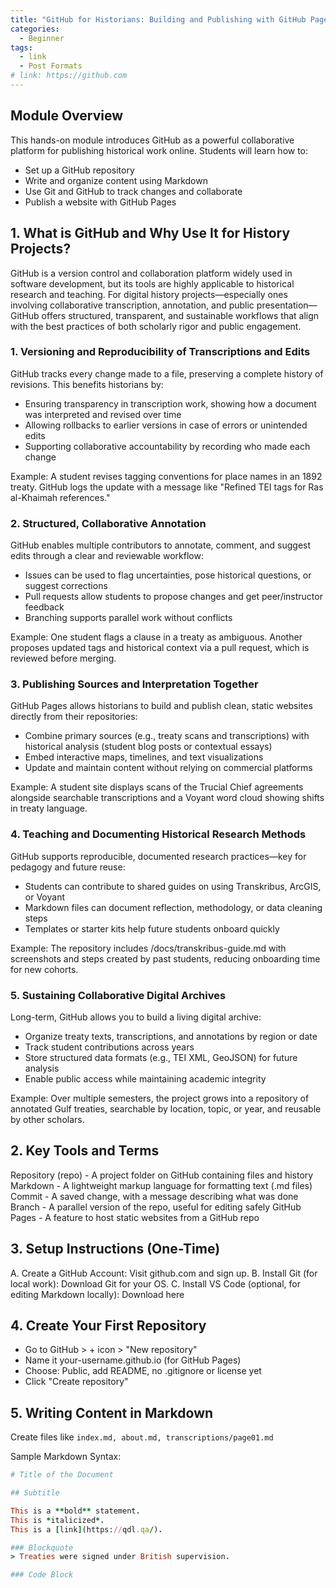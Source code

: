```yaml
---
title: "GitHub for Historians: Building and Publishing with GitHub Pages"
categories:
  - Beginner
tags:
  - link
  - Post Formats
# link: https://github.com
---
```


## Module Overview

This hands-on module introduces GitHub as a powerful collaborative platform for publishing historical work online. Students will learn how to:
* Set up a GitHub repository
* Write and organize content using Markdown
* Use Git and GitHub to track changes and collaborate
* Publish a website with GitHub Pages

## 1. What is GitHub and Why Use It for History Projects?

GitHub is a version control and collaboration platform widely used in software development, but its tools are highly applicable to historical research and teaching. For digital history projects—especially ones involving collaborative transcription, annotation, and public presentation—GitHub offers structured, transparent, and sustainable workflows that align with the best practices of both scholarly rigor and public engagement.

### 1. Versioning and Reproducibility of Transcriptions and Edits
GitHub tracks every change made to a file, preserving a complete history of revisions. This benefits historians by:
* Ensuring transparency in transcription work, showing how a document was interpreted and revised over time
* Allowing rollbacks to earlier versions in case of errors or unintended edits
* Supporting collaborative accountability by recording who made each change


Example: A student revises tagging conventions for place names in an 1892 treaty. GitHub logs the update with a message like "Refined TEI tags for Ras al-Khaimah references."

### 2. Structured, Collaborative Annotation

GitHub enables multiple contributors to annotate, comment, and suggest edits through a clear and reviewable workflow:
* Issues can be used to flag uncertainties, pose historical questions, or suggest corrections
* Pull requests allow students to propose changes and get peer/instructor feedback
* Branching supports parallel work without conflicts


Example: One student flags a clause in a treaty as ambiguous. Another proposes updated tags and historical context via a pull request, which is reviewed before merging.

### 3. Publishing Sources and Interpretation Together

GitHub Pages allows historians to build and publish clean, static websites directly from their repositories:
* Combine primary sources (e.g., treaty scans and transcriptions) with historical analysis (student blog posts or contextual essays)
* Embed interactive maps, timelines, and text visualizations
* Update and maintain content without relying on commercial platforms

Example: A student site displays scans of the Trucial Chief agreements alongside searchable transcriptions and a Voyant word cloud showing shifts in treaty language.

### 4. Teaching and Documenting Historical Research Methods

GitHub supports reproducible, documented research practices—key for pedagogy and future reuse:
* Students can contribute to shared guides on using Transkribus, ArcGIS, or Voyant
* Markdown files can document reflection, methodology, or data cleaning steps
* Templates or starter kits help future students onboard quickly

Example: The repository includes /docs/transkribus-guide.md with screenshots and steps created by past students, reducing onboarding time for new cohorts.

### 5. Sustaining Collaborative Digital Archives

Long-term, GitHub allows you to build a living digital archive:
* Organize treaty texts, transcriptions, and annotations by region or date
* Track student contributions across years
* Store structured data formats (e.g., TEI XML, GeoJSON) for future analysis
* Enable public access while maintaining academic integrity

Example: Over multiple semesters, the project grows into a repository of annotated Gulf treaties, searchable by location, topic, or year, and reusable by other scholars.

## 2. Key Tools and Terms

Repository (repo) - A project folder on GitHub containing files and history
Markdown - A lightweight markup language for formatting text (.md files)
Commit - A saved change, with a message describing what was done
Branch - A parallel version of the repo, useful for editing safely
GitHub Pages - A feature to host static websites from a GitHub repo

## 3. Setup Instructions (One-Time)
A. Create a GitHub Account:
 Visit github.com and sign up.
B. Install Git (for local work):
 Download Git for your OS.
C. Install VS Code (optional, for editing Markdown locally):
 Download here

## 4. Create Your First Repository
* Go to GitHub > + icon > "New repository"
* Name it your-username.github.io (for GitHub Pages)
* Choose: Public, add README, no .gitignore or license yet
* Click "Create repository"


## 5. Writing Content in Markdown

Create files like ```index.md, about.md, transcriptions/page01.md```

Sample Markdown Syntax:


```ruby
# Title of the Document

## Subtitle

This is a **bold** statement.  
This is *italicized*.  
This is a [link](https://qdl.qa/).  

### Blockquote
> Treaties were signed under British supervision.

### Code Block

```



